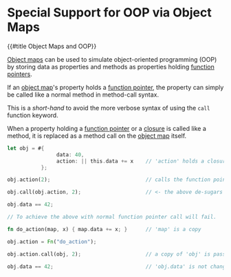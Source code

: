 Special Support for OOP via Object Maps
=======================================

{{#title Object Maps and OOP}}

[Object maps](object-maps.md) can be used to simulate object-oriented programming (OOP) by storing
data as properties and methods as properties holding [function pointers](fn-ptr.md).

If an [object map](object-maps.md)'s property holds a [function pointer](fn-ptr.md), the property
can simply be called like a normal method in method-call syntax.

This is a _short-hand_ to avoid the more verbose syntax of using the `call` function keyword.

When a property holding a [function pointer](fn-ptr.md) or a [closure](fn-closure.md) is called like
a method, it is replaced as a method call on the [object map](object-maps.md) itself.

```rust
let obj = #{
                data: 40,
                action: || this.data += x    // 'action' holds a closure
           };

obj.action(2);                               // calls the function pointer with 'this' bound to 'obj'

obj.call(obj.action, 2);                     // <- the above de-sugars to this

obj.data == 42;

// To achieve the above with normal function pointer call will fail.

fn do_action(map, x) { map.data += x; }      // 'map' is a copy

obj.action = Fn("do_action");

obj.action.call(obj, 2);                     // a copy of 'obj' is passed by value

obj.data == 42;                              // 'obj.data' is not changed
```
